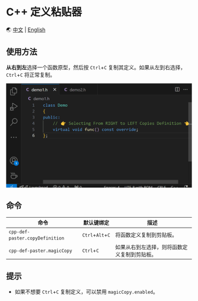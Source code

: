 # C++ 定义粘贴器

🌏 [中文](README.zh-CN.md) | [English](README.md)

## 使用方法

**从右到左**选择一个函数原型，然后按 `Ctrl`+`C` 复制其定义。如果从左到右选择，`Ctrl`+`C` 将正常复制。

![demo](img/magic-copy-demo.gif)

## 命令

| 命令                          | 默认键绑定           | 描述                                               |
|-------------------------------|----------------------|----------------------------------------------------|
| `cpp-def-paster.copyDefinition` | `Ctrl`+`Alt`+`C`     | 将函数定义复制到剪贴板。                           |
| `cpp-def-paster.magicCopy`     | `Ctrl`+`C`           | 如果从右到左选择，则将函数定义复制到剪贴板。       |

## 提示

- 如果不想要 `Ctrl`+`C` 复制定义，可以禁用 `magicCopy.enabled`。
